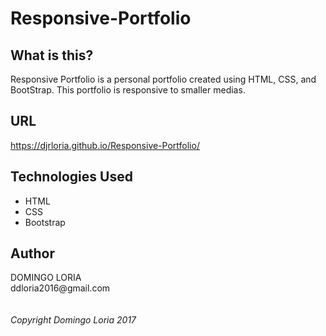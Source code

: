# Responsive-Portfolio

## What is this?

Responsive Portfolio is a personal portfolio created using HTML, CSS, and BootStrap. This portfolio is responsive to smaller medias.

## URL

https://djrloria.github.io/Responsive-Portfolio/

## Technologies Used

- HTML
- CSS
- Bootstrap
  
## Author
  
DOMINGO LORIA
<br />
ddloria2016<span>@</span>gmail.com
<br />
<br />  
_Copyright Domingo Loria 2017_

